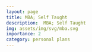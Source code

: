 ```yaml
---
layout: page
title: MBA; Self Taught
description:  MBA; Self Taught
img: assets/img/svg/mba.svg
importance: 2
category: personal plans
---
```


